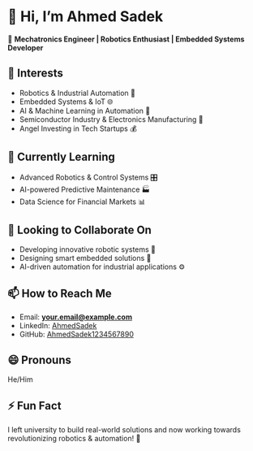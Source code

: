 # 👋 Hi, I’m Ahmed Sadek  
🚀 **Mechatronics Engineer | Robotics Enthusiast | Embedded Systems Developer**  

## 👀 Interests  
- Robotics & Industrial Automation 🤖  
- Embedded Systems & IoT 🌐  
- AI & Machine Learning in Automation 🧠  
- Semiconductor Industry & Electronics Manufacturing 🔬  
- Angel Investing in Tech Startups 💰  

## 🌱 Currently Learning  
- Advanced Robotics & Control Systems 🎛️  
- AI-powered Predictive Maintenance 🏭  
- Data Science for Financial Markets 📊  

## 💞️ Looking to Collaborate On  
- Developing innovative robotic systems 🦾  
- Designing smart embedded solutions 🚀  
- AI-driven automation for industrial applications ⚙️  

## 📫 How to Reach Me  
- Email: **your.email@example.com**  
- LinkedIn: [AhmedSadek](https://www.linkedin.com/in/yourprofile)  
- GitHub: [AhmedSadek1234567890](https://github.com/AhmedSadek1234567890)  

## 😄 Pronouns  
He/Him  

## ⚡ Fun Fact  
I left university to build real-world solutions and now working towards revolutionizing robotics & automation! 🚀  
